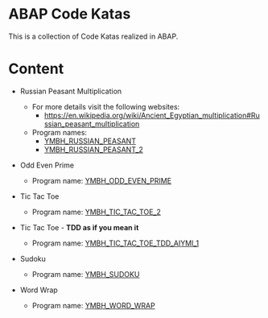 # ABAP Code Katas

This is a collection of Code Katas realized in ABAP.

# Content

- Russian Peasant Multiplication
  - For more details visit the following websites:
    - https://en.wikipedia.org/wiki/Ancient_Egyptian_multiplication#Russian_peasant_multiplication
  - Program names: 
    - [YMBH_RUSSIAN_PEASANT](src/ymbh_russian_peasant.prog.abap)
    - [YMBH_RUSSIAN_PEASANT_2](src/ymbh_russian_peasant_2.prog.abap)
- Odd Even Prime

  - Program name: [YMBH_ODD_EVEN_PRIME](src/ymbh_odd_even_prime.prog.abap)

- Tic Tac Toe
	- Program name: [YMBH_TIC_TAC_TOE_2](src/ymbh_tic_tac_toe_2.prog.abap)
- Tic Tac Toe - **TDD as if you mean it**
	- Program name: [YMBH_TIC_TAC_TOE_TDD_AIYMI_1](src/ymbh_tic_tac_toe_tdd_aiymi_1.prog.abap)

- Sudoku
  - Program name: [YMBH_SUDOKU](src/ymbh_sudoku.prog.abap)

- Word Wrap
  - Program name: [YMBH_WORD_WRAP](src/ymbh_word_wrap.prog.abap)
